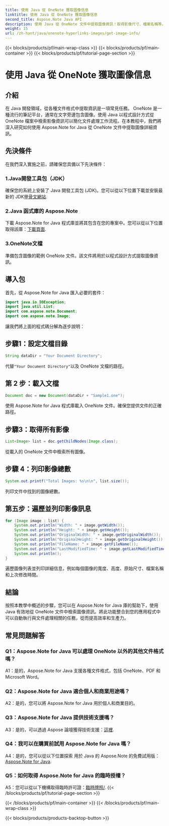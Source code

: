 ```yaml
---
title: 使用 Java 從 OneNote 獲取圖像信息
linktitle: 使用 Java 從 OneNote 獲取圖像信息
second_title: Aspose.Note Java API
description: 使用 Java 從 OneNote 文件中提取圖像資訊！取得影像尺寸、檔案名稱等。包括簡單的步驟和程式碼範例。 #OneNote #Java #Aspose
weight: 15
url: /zh-hant/java/onenote-hyperlinks-images/get-image-info/
---
```


{{< blocks/products/pf/main-wrap-class >}}
{{< blocks/products/pf/main-container >}}
{{< blocks/products/pf/tutorial-page-section >}}

# 使用 Java 從 OneNote 獲取圖像信息

## 介紹

在 Java 開發領域，從各種文件格式中提取資訊是一項常見任務。 OneNote 是一種流行的筆記平台，通常在文字旁邊包含圖像。使用 Java 以程式設計方式從 OneNote 檔案中檢索影像資訊可以簡化文件處理工作流程。在本教程中，我們將深入研究如何使用 Aspose.Note for Java 從 OneNote 文件中提取圖像詳細資訊。

## 先決條件

在我們深入實施之前，請確保您具備以下先決條件：

### 1.Java開發工具包（JDK）

確保您的系統上安裝了 Java 開發工具包 (JDK)。您可以從以下位置下載並安裝最新的 JDK[甲骨文網站](https://www.oracle.com/java/technologies/javase-jdk15-downloads.html).

### 2.Java 函式庫的 Aspose.Note

下載 Aspose.Note for Java 程式庫並將其包含在您的專案中。您可以從以下位置取得該庫：[下載頁面](https://releases.aspose.com/note/java/).

### 3.OneNote文檔

準備包含圖像的範例 OneNote 文件。該文件將用於以程式設計方式提取圖像資訊。

## 導入包

首先，從 Aspose.Note for Java 匯入必要的套件：

```java
import java.io.IOException;
import java.util.List;
import com.aspose.note.Document;
import com.aspose.note.Image;
```

讓我們將上面的程式碼分解為逐步說明：

## 步驟1：設定文檔目錄

```java
String dataDir = "Your Document Directory";
```

代替`"Your Document Directory"`以及 OneNote 文檔的路徑。

## 第 2 步：載入文檔

```java
Document doc = new Document(dataDir + "Sample1.one");
```

使用 Aspose.Note for Java 程式庫載入 OneNote 文件。確保您提供文件的正確路徑。

## 步驟3：取得所有影像

```java
List<Image> list = doc.getChildNodes(Image.class);
```

從載入的 OneNote 文件中檢索所有圖像。

## 步驟 4：列印影像總數

```java
System.out.printf("Total Images: %s\n\n", list.size());
```

列印文件中找到的圖像總數。

## 第五步：遍歷並列印影像訊息

```java
for (Image image : list) {
    System.out.println("Width: " + image.getWidth());
    System.out.println("Height: " + image.getHeight());
    System.out.println("OriginalWidth: " + image.getOriginalWidth());
    System.out.println("OriginalHeight: " + image.getOriginalHeight());
    System.out.println("FileName: " + image.getFileName());
    System.out.println("LastModifiedTime: " + image.getLastModifiedTime());
    System.out.println();
}
```

遍歷圖像列表並列印詳細信息，例如每個圖像的寬度、高度、原始尺寸、檔案名稱和上次修改時間。

## 結論

按照本教學中概述的步驟，您可以在 Aspose.Note for Java 庫的幫助下，使用 Java 有效地從 OneNote 文件中檢索圖像資訊。將此功能整合到您的應用程式中可以自動執行與文件處理相關的任務，從而提高效率和生產力。

## 常見問題解答

### Q1：Aspose.Note for Java 可以處理 OneNote 以外的其他文件格式嗎？

A1：是的，Aspose.Note for Java 支援各種文件格式，包括 OneNote、PDF 和 Microsoft Word。

### Q2：Aspose.Note for Java 適合個人和商業用途嗎？

A2：是的，您可以將 Aspose.Note for Java 用於個人和商業目的。

### Q3：Aspose.Note for Java 提供技術支援嗎？

 A3：是的，可以透過 Aspose 論壇獲得技術支援：[這裡](https://forum.aspose.com/c/note/28).

### Q4：我可以在購買前試用 Aspose.Note for Java 嗎？

 A4：是的，您可以從以下位置探索 用於 Java 的 Aspose.Note 的免費試用版：[Aspose.Note for Java](https://releases.aspose.com/note/java/).

### Q5：如何取得 Aspose.Note for Java 的臨時授權？
 
 A5：您可以從以下機構取得臨時許可證：[臨時牌照/](https://purchase.aspose.com/temporary-license/).
{{< /blocks/products/pf/tutorial-page-section >}}

{{< /blocks/products/pf/main-container >}}
{{< /blocks/products/pf/main-wrap-class >}}

{{< blocks/products/products-backtop-button >}}
